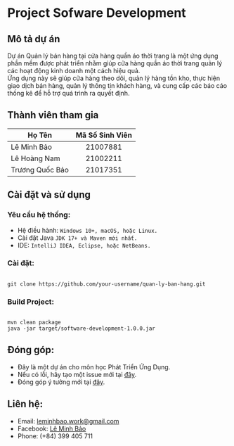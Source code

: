 # Project Sofware Development

## Mô tả dự án

Dự án Quản lý bán hàng tại cửa hàng quần áo thời trang là một ứng dụng phần mềm được phát triển nhằm giúp cửa hàng quần
áo thời trang quản lý các hoạt động kinh doanh một cách hiệu quả. <br> Ứng dụng này sẽ giúp cửa hàng theo dõi, quản lý hàng
tồn kho, thực hiện giao dịch bán hàng, quản lý thông tin khách hàng, và cung cấp các báo cáo thống kê để hỗ trợ quá
trình ra quyết định.

## Thành viên tham gia

| **Họ Tên**      | **Mã Số Sinh Viên** |
|-----------------|:-------------------:|
| Lê Minh Bảo     |      21007881       |
| Lê Hoàng Nam    |      21002211       |
| Trương Quốc Bảo |      21017351       |

## Cài đặt và sử dụng

### Yêu cầu hệ thống:

- Hệ điều hành: `Windows 10+, macOS, hoặc Linux.`
- Cài đặt Java `JDK 17+ và Maven mới nhất.`
- IDE: `IntelliJ IDEA, Eclipse, hoặc NetBeans.`

### Cài đặt:

```

git clone https://github.com/your-username/quan-ly-ban-hang.git

```

### Build Project:

```

mvn clean package
java -jar target/software-development-1.0.0.jar

```

## Đóng góp:
- Đây là một dự án cho môn học Phát Triển Ứng Dụng. <br>
- Nếu có lỗi, hãy tạo một issue mới tại [đây](github.com/your-username/quan-ly-ban-hang/issues). <br>
- Đóng góp ý tưởng mới tại [đây](github.com/your-username/quan-ly-ban-hang/issue).

## Liên hệ:
- Email: <a>leminhbao.work@gmail.com</a>
- Facebook: [Lê Minh Bảo](https://www.facebook.com/lmbao.Broseidon308/)
- Phone: (+84) 399 405 711